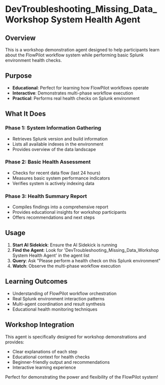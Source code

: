 # DevTroubleshooting_Missing_Data_Workshop System Health Agent

## Overview

This is a workshop demonstration agent designed to help participants learn about the FlowPilot workflow system while performing basic Splunk environment health checks.

## Purpose

- **Educational**: Perfect for learning how FlowPilot workflows operate
- **Interactive**: Demonstrates multi-phase workflow execution
- **Practical**: Performs real health checks on Splunk environment

## What It Does

### Phase 1: System Information Gathering
- Retrieves Splunk version and build information
- Lists all available indexes in the environment
- Provides overview of the data landscape

### Phase 2: Basic Health Assessment  
- Checks for recent data flow (last 24 hours)
- Measures basic system performance indicators
- Verifies system is actively indexing data

### Phase 3: Health Summary Report
- Compiles findings into a comprehensive report
- Provides educational insights for workshop participants
- Offers recommendations and next steps

## Usage

1. **Start AI Sidekick**: Ensure the AI Sidekick is running
2. **Find the Agent**: Look for 'DevTroubleshooting_Missing_Data_Workshop System Health Agent' in the agent list
3. **Query**: Ask "Please perform a health check on this Splunk environment"
4. **Watch**: Observe the multi-phase workflow execution

## Learning Outcomes

- Understanding of FlowPilot workflow orchestration
- Real Splunk environment interaction patterns
- Multi-agent coordination and result synthesis
- Educational health monitoring techniques

## Workshop Integration

This agent is specifically designed for workshop demonstrations and provides:
- Clear explanations of each step
- Educational context for health checks
- Beginner-friendly output and recommendations
- Interactive learning experience

Perfect for demonstrating the power and flexibility of the FlowPilot system!
